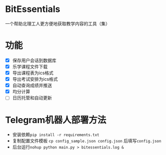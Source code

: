 # BitEssentials

一个帮助北理工人更方便地获取教学内容的工具（集）

# 功能

- [x] 保存用户会话到数据库
- [x] 乐学课程文件下载
- [x] 导出课程表为ics格式
- [x] 导出考试安排为ics格式
- [x] 自动查询成绩并推送
- [x] 均分计算
- [ ] 日历托管和自动更新

# Telegram机器人部署方法

- 安装依赖`pip install -r requirements.txt`
- 复制配置文件模板 `cp config_sample.json config.json` 后填写`config.json`
- 后台运行`nohup python main.py > bitessentials.log &`